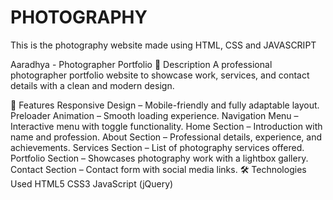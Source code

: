 # PHOTOGRAPHY
This is the photography website made using HTML, CSS and JAVASCRIPT

Aaradhya - Photographer Portfolio
📌 Description
A professional photographer portfolio website to showcase work, services, and contact details with a clean and modern design.

🚀 Features
Responsive Design – Mobile-friendly and fully adaptable layout.
Preloader Animation – Smooth loading experience.
Navigation Menu – Interactive menu with toggle functionality.
Home Section – Introduction with name and profession.
About Section – Professional details, experience, and achievements.
Services Section – List of photography services offered.
Portfolio Section – Showcases photography work with a lightbox gallery.
Contact Section – Contact form with social media links.
🛠️ Technologies Used
HTML5
CSS3
JavaScript (jQuery)
